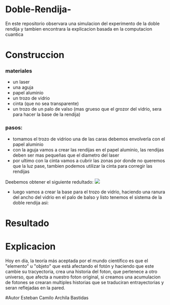 # Doble-Rendija-
En este repositorio observara una simulacion del experimento de la doble rendija y tambien encontrara la explicacion basada en la computacion cuantica 

# Construccion
### materiales
- un laser
- una aguja
- papel aluminio
- un trozo de vidrio 
- cinta (que no sea transparente)
- un trozo de un palo de valso  (mas grueso que el grozor del vidrio, sera para hacer la base de la rendija)

### pasos:
- tomamos el trozo de vidrioo una de las caras debemos envolverla con el papel aluminio
- con la aguja vamos a crear las rendijas en el papel aluminio, las rendijas deben ser mas pequeñas que el diametro del laser
- por ultimo con la cinta vamos a cubrir las zonas por donde no queremos que la luz pase, tambien podemos utilizar la cinta para corregir las rendijas 

Deebemos obtener el siguiente redultado:
![](imagenes/jpg1.peg)

-  luego vamos a crear la base para el trozo de vidrio, haciendo una ranura del ancho del vidrio en el palo de balso y listo tenemos el sistema de la doble rendija asi:

# Resultado

# Explicacion
Hoy en día, la teoría más aceptada por el mundo científico es que el "elemento" u "objeto" que está afectando el fotón y haciendo que este cambie su tracyectoria, crea una historia del foton, que pertenece a otro universo, que afecta a nuestro foton original, si creamos una acumulacion de fotones se crearan multiples historias que se traduciran entrayectorias y seran reflejadas en la pared.

#Autor
Esteban Camilo Archila Bastidas
